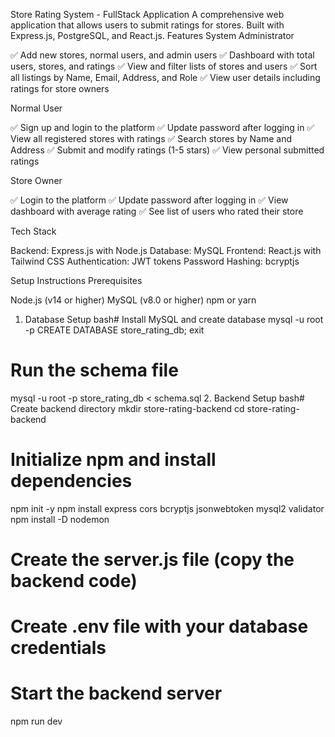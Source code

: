 Store Rating System - FullStack Application
A comprehensive web application that allows users to submit ratings for stores. Built with Express.js, PostgreSQL, and React.js.
Features
System Administrator

✅ Add new stores, normal users, and admin users
✅ Dashboard with total users, stores, and ratings
✅ View and filter lists of stores and users
✅ Sort all listings by Name, Email, Address, and Role
✅ View user details including ratings for store owners

Normal User

✅ Sign up and login to the platform
✅ Update password after logging in
✅ View all registered stores with ratings
✅ Search stores by Name and Address
✅ Submit and modify ratings (1-5 stars)
✅ View personal submitted ratings

Store Owner

✅ Login to the platform
✅ Update password after logging in
✅ View dashboard with average rating
✅ See list of users who rated their store

Tech Stack

Backend: Express.js with Node.js
Database: MySQL
Frontend: React.js with Tailwind CSS
Authentication: JWT tokens
Password Hashing: bcryptjs

Setup Instructions
Prerequisites

Node.js (v14 or higher)
MySQL (v8.0 or higher)
npm or yarn

1. Database Setup
bash# Install MySQL and create database
mysql -u root -p
CREATE DATABASE store_rating_db;
exit

# Run the schema file
mysql -u root -p store_rating_db < schema.sql
2. Backend Setup
bash# Create backend directory
mkdir store-rating-backend
cd store-rating-backend

# Initialize npm and install dependencies
npm init -y
npm install express cors bcryptjs jsonwebtoken mysql2 validator
npm install -D nodemon

# Create the server.js file (copy the backend code)
# Create .env file with your database credentials

# Start the backend server
npm run dev
